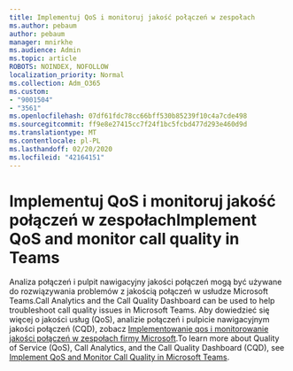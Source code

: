 ```yaml
---
title: Implementuj QoS i monitoruj jakość połączeń w zespołach
ms.author: pebaum
author: pebaum
manager: mnirkhe
ms.audience: Admin
ms.topic: article
ROBOTS: NOINDEX, NOFOLLOW
localization_priority: Normal
ms.collection: Adm_O365
ms.custom:
- "9001504"
- "3561"
ms.openlocfilehash: 07df61fdc78cc66bff530b85239f10c4a7cde498
ms.sourcegitcommit: ff9e8e27415cc7f24f1bc5fcbd477d293e460d9d
ms.translationtype: MT
ms.contentlocale: pl-PL
ms.lasthandoff: 02/20/2020
ms.locfileid: "42164151"
---
```

# <a name="implement-qos-and-monitor-call-quality-in-teams"></a><span data-ttu-id="61f83-102">Implementuj QoS i monitoruj jakość połączeń w zespołach</span><span class="sxs-lookup"><span data-stu-id="61f83-102">Implement QoS and monitor call quality in Teams</span></span>

<span data-ttu-id="61f83-103">Analiza połączeń i pulpit nawigacyjny jakości połączeń mogą być używane do rozwiązywania problemów z jakością połączeń w usłudze Microsoft Teams.</span><span class="sxs-lookup"><span data-stu-id="61f83-103">Call Analytics and the Call Quality Dashboard can be used to help troubleshoot call quality issues in Microsoft Teams.</span></span> <span data-ttu-id="61f83-104">Aby dowiedzieć się więcej o jakości usług (QoS), analizie połączeń i pulpicie nawigacyjnym jakości połączeń (CQD), zobacz [Implementowanie qos i monitorowanie jakości połączeń w zespołach firmy Microsoft](https://docs.microsoft.com/en-us/microsoftteams/monitor-call-quality-qos).</span><span class="sxs-lookup"><span data-stu-id="61f83-104">To learn more about Quality of Service (QoS), Call Analytics, and the Call Quality Dashboard (CQD), see [Implement QoS and Monitor Call Quality in Microsoft Teams](https://docs.microsoft.com/en-us/microsoftteams/monitor-call-quality-qos).</span></span> 
